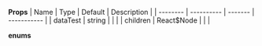 **Props**
| Name | Type | Default | Description |
| -------- | ---------- | ------- | ----------- |
| dataTest | string | | |
| children | React\$Node | | |

**enums**
